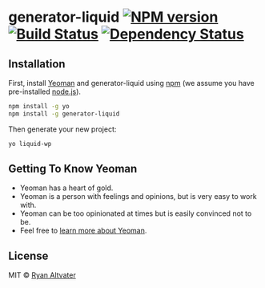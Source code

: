 # generator-liquid [![NPM version][npm-image]][npm-url] [![Build Status][travis-image]][travis-url] [![Dependency Status][daviddm-image]][daviddm-url]
>

## Installation

First, install [Yeoman](http://yeoman.io) and generator-liquid using [npm](https://www.npmjs.com/) (we assume you have pre-installed [node.js](https://nodejs.org/)).

```bash
npm install -g yo
npm install -g generator-liquid
```

Then generate your new project:

```bash
yo liquid-wp
```

## Getting To Know Yeoman

 * Yeoman has a heart of gold.
 * Yeoman is a person with feelings and opinions, but is very easy to work with.
 * Yeoman can be too opinionated at times but is easily convinced not to be.
 * Feel free to [learn more about Yeoman](http://yeoman.io/).

## License

MIT © [Ryan Altvater](http://ryanaltvater.com)


[npm-image]: https://badge.fury.io/js/generator-liquid.svg
[npm-url]: https://npmjs.org/package/generator-liquid
[travis-image]: https://travis-ci.org/ryanaltvater/generator-liquid.svg?branch=master
[travis-url]: https://travis-ci.org/ryanaltvater/generator-liquid
[daviddm-image]: https://david-dm.org/ryanaltvater/generator-liquid.svg?theme=shields.io
[daviddm-url]: https://david-dm.org/ryanaltvater/generator-liquid
